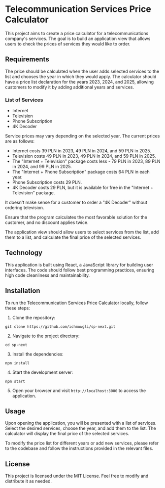 # Telecommunication Services Price Calculator

This project aims to create a price calculator for a telecommunications company's services. The goal is to build an application view that allows users to check the prices of services they would like to order.

## Requirements

The price should be calculated when the user adds selected services to the list and chooses the year in which they would apply. The calculator should have a price list declaration for the years 2023, 2024, and 2025, allowing customers to modify it by adding additional years and services.

### List of Services

- Internet
- Television
- Phone Subscription
- 4K Decoder

Service prices may vary depending on the selected year. The current prices are as follows:

- Internet costs 39 PLN in 2023, 49 PLN in 2024, and 59 PLN in 2025.
- Television costs 49 PLN in 2023, 49 PLN in 2024, and 59 PLN in 2025.
- The "Internet + Television" package costs less - 79 PLN in 2023, 89 PLN in 2024, and 99 PLN in 2025.
- The "Internet + Phone Subscription" package costs 64 PLN in each year.
- Phone Subscription costs 29 PLN.
- 4K Decoder costs 29 PLN, but it is available for free in the "Internet + Television" package.

It doesn't make sense for a customer to order a "4K Decoder" without ordering television.

Ensure that the program calculates the most favorable solution for the customer, and no discount applies twice.

The application view should allow users to select services from the list, add them to a list, and calculate the final price of the selected services.

## Technology

This application is built using React, a JavaScript library for building user interfaces. The code should follow best programming practices, ensuring high code cleanliness and maintainability.

## Installation

To run the Telecommunication Services Price Calculator locally, follow these steps:

1. Clone the repository:

```shell
git clone https://github.com/ichmowgli/sp-next.git
```

2. Navigate to the project directory:

```shell
cd sp-next
```

3. Install the dependencies:

```shell
npm install
```

4. Start the development server:

```shell
npm start
```

5. Open your browser and visit `http://localhost:3000` to access the application.

## Usage

Upon opening the application, you will be presented with a list of services. Select the desired services, choose the year, and add them to the list. The calculator will display the final price of the selected services.

To modify the price list for different years or add new services, please refer to the codebase and follow the instructions provided in the relevant files.

## License

This project is licensed under the MIT License. Feel free to modify and distribute it as needed.
